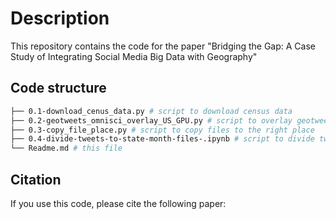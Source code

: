 # Description

This repository contains the code for the paper "Bridging the Gap: A Case Study of Integrating Social Media Big Data with Geography"

## Code structure

```bash
├── 0.1-download_cenus_data.py # script to download census data
├── 0.2-geotweets_omnisci_overlay_US_GPU.py # script to overlay geotweets with US counties using omnisci on GPU
├── 0.3-copy_file_place.py # script to copy files to the right place
├── 0.4-divide-tweets-to-state-month-files-.ipynb # script to divide tweets to state-month files and overlay with census data
└── Readme.md # this file
```
## Citation

If you use this code, please cite the following paper:

```

```
